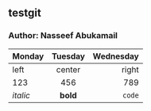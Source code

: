 ## testgit
### Author: Nasseef Abukamail

| Monday| Tuesday | Wednesday |
|:----|:------:|-----:|
|left | center | right |
|123|456|789|
|*italic*|**bold**|`code`|
